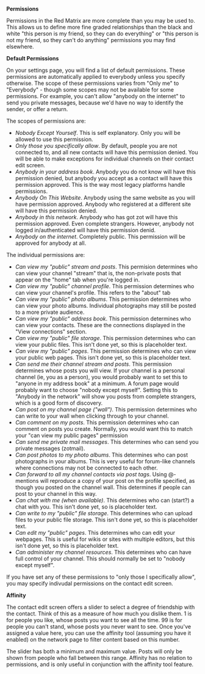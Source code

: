**Permissions** 

Permissions in the Red Matrix are more complete than you may be used to.  This allows us to define more fine graded relationships than the black and white "this person is my friend, so they can do everything" or "this person is not my friend, so they can't do anything" permissions you may find elsewhere.

**Default Permissions**

On your settings page, you will find a list of default permissions.  These permissions are automatically applied to everybody unless you specify otherwise.  The scope of these permissions varies from "Only me" to "Everybody" - though some scopes may not be available for some permissions.  For example, you can't allow "anybody on the internet" to send you private messages, because we'd have no way to identify the sender, or offer a return.

The scopes of permissions are:

- _Nobody Except Yourself_.  This is self explanatory.  Only you will be allowed to use this permission.
- _Only those you specifically allow_.  By default, people you are not connected to, and all new contacts will have this permission denied.  You will be able to make exceptions for individual channels on their contact edit screen.
- _Anybody in your address book_.  Anybody you do not know will have this permission denied, but anybody you accept as a contact will have this permission approved.  This is the way most legacy platforms handle permissions.
- _Anybody On This Website_.  Anybody using the same website as you will have permission approved.  Anybody who registered at a different site will have this permission denied.
- _Anybody in this network_.  Anybody who has got zot will have this permission approved.  Even complete strangers.  However, anybody not logged in/authenticated will have this permission denid.
- _Anybody on the internet_.  Completely public.  This permission will be approved for anybody at all.

The individual permissions are:

- _Can view my "public" stream and posts_.  This permision determines who can view your channel "stream" that is, the non-private posts that appear on the "home" tab when you're logged in.
- _Can view my "public" channel profile_.  This permission determines who can view your channel's profile.  This refers to the "about" tab
- _Can view my "public" photo albums_.  This permission determines who can view your photo albums.  Individual photographs may still be posted to a more private audience.
- _Can view my "public" address book_. This permission determines who can view your contacts.  These are the connections displayed in the "View connections" section.
- _Can view my "public" file storage_. This permission determines who can view your public files.  This isn't done yet, so this is placeholder text.
- _Can view my "public" pages_.  This permission determines who can view your public web pages.  This isn't done yet, so this is placeholder text.
- _Can send me their channel stream and posts_.  This permission determines whose posts you will view.  If your channel is a personal channel (ie, you as a person), you would probably want to set this to "anyone in my address book" at a minimum.  A forum page would probably want to choose "nobody except myself".  Setting this to "Anybody in the network" will show you posts from complete strangers, which is a good form of discovery.
- _Can post on my channel page ("wall")_.  This permission determines who can write to your wall when clicking through to your channel.  
- _Can comment on my posts_.  This permission determines who can comment on posts you create.  Normally, you would want this to match your "can view my public pages" permission
- _Can send me private mail messages_.  This determines who can send you private messages (zotmail).
- _Can post photos to my photo albums_.  This determines who can post photographs in your albums.  This is very useful for forum-like channels where connections may not be connected to each other.
- _Can forward to all my channel contacts via post tags_. Using @- mentions will reproduce a copy of your post on the profile specified, as though you posted on the channel wall.  This determines if people can post to your channel in this way.
- _Can chat with me (when available)_.  This determines who can (start?) a chat with you.  This isn't done yet, so is placeholder text.
- _Can write to my "public" file storage_. This determines who can upload files to your public file storage.  This isn't done yet, so this is placeholder text.
- _Can edit my "public" pages_.  This determines who can edit your webpages.  This is useful for wikis or sites with multiple editors, but this isn't done yet, so this is placeholder text.
- _Can administer my channel resources_.  This determines who can have full control of your channel.  This should normally be set to "nobody except myself".

If you have set any of these permissions to "only those I specifically allow", you may specify indivudal permissions on the contact edit screen.

**Affinity**

The contact edit screen offers a slider to select a degree of friendship with the contact.  Think of this as a measure of how much you dislike them.  1 is for people you like, whose posts you want to see all the time.  99 is for people you can't stand, whose posts you never want to see.  Once you've assigned a value here, you can use the affinity tool (assuming you have it enabled) on the network page to filter content based on this number.  

The slider has both a minimum and maximum value.  Posts will only be shown from people who fall between this range.  Affinity has no relation to permissions, and is only useful in conjunction with the affinity tool feature.
